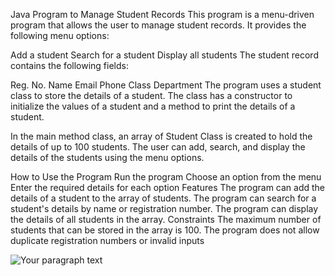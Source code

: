 Java Program to Manage Student Records
This program is a menu-driven program that allows the user to manage student records. It provides the following menu options:

Add a student
Search for a student
Display all students
The student record contains the following fields:

Reg. No.
Name
Email
Phone
Class
Department
The program uses a student class to store the details of a student. The class has a constructor to initialize the values of a student and a method to print the details of a student.

In the main method class, an array of Student Class is created to hold the details of up to 100 students. The user can add, search, and display the details of the students using the menu options.

How to Use the Program
Run the program
Choose an option from the menu
Enter the required details for each option
Features
The program can add the details of a student to the array of students.
The program can search for a student's details by name or registration number.
The program can display the details of all students in the array.
Constraints
The maximum number of students that can be stored in the array is 100.
The program does not allow duplicate registration numbers or invalid inputs


![Your paragraph text](https://github.com/Lawrence0559/22122160-MDS273L-JAVA/assets/118505458/7dbdcecc-31f2-4411-a194-b1e9da93275a)





